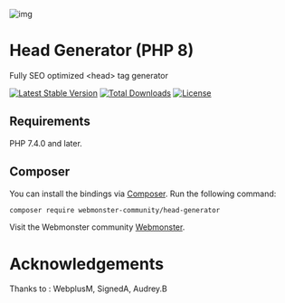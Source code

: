 ![img](https://techmonster.info/assets/img/logo-webmonster-community.png)

# Head Generator (PHP 8)
Fully SEO optimized &lt;head> tag generator

[![Latest Stable Version](http://poser.pugx.org/webmonster-community/head-generator/v)](https://packagist.org/packages/webmonster-community/head-generator)
[![Total Downloads](http://poser.pugx.org/webmonster-community/head-generator/downloads)](https://packagist.org/packages/webmonster-community/head-generator)
[![License](http://poser.pugx.org/webmonster-community/head-generator/license)](https://packagist.org/packages/webmonster-community/head-generator)

## Requirements

PHP 7.4.0 and later.

## Composer

You can install the bindings via [Composer](http://getcomposer.org/). Run the following command:

```bash
composer require webmonster-community/head-generator
```


Visit the Webmonster community [Webmonster](https://webmonster.tech).

# Acknowledgements
Thanks to : WebplusM, SignedA, Audrey.B
